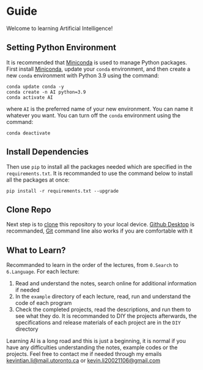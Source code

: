 # Guide

Welcome to learning Artificial Intelligence!

## Setting Python Environment

It is recommended that [Miniconda](https://docs.conda.io/en/latest/miniconda.html) is used to manage Python packages. First install [Miniconda](https://docs.conda.io/en/latest/miniconda.html), update your `conda` environment, and then create a new `conda` environment with Python 3.9 using the command:

```shell
conda update conda -y
conda create -n AI python=3.9
conda activate AI
```

where `AI` is the preferred name of your new environment. You can name it whatever you want. You can turn off the `conda` environment using the command:

`conda deactivate`

## Install Dependencies

Then use `pip` to install all the packages needed which are specified in the `requirements.txt`. It is recommanded to use the command below to install all the packages at once:

`pip install -r requirements.txt --upgrade`

## Clone Repo

Next step is to [clone](https://docs.github.com/en/repositories/creating-and-managing-repositories/cloning-a-repository) this repository to your local device. [Github Desktop](https://desktop.github.com/) is recommanded, [Git](https://git-scm.com/) command line also works if you are comfortable with it

## What to Learn?

Recommanded to learn in the order of the lectures, from `0.Search` to `6.Language`. For each lecture:

1. Read and understand the notes, search online for additional information if needed
2. In the `example` directory of each lecture, read, run and understand the code of each program
3. Check the completed projects, read the descriptions, and run them to see what they do. It is recommanded to DIY the projects afterwards, the specifications and release materials of each project are in the `DIY` directory

Learning AI is a long road and this is just a beginning, it is normal if you have any difficulties understanding the notes, example codes or the projects. Feel free to contact me if needed through my emails <kevintian.li@mail.utoronto.ca> or <kevin.li20021106@gmail.com>
